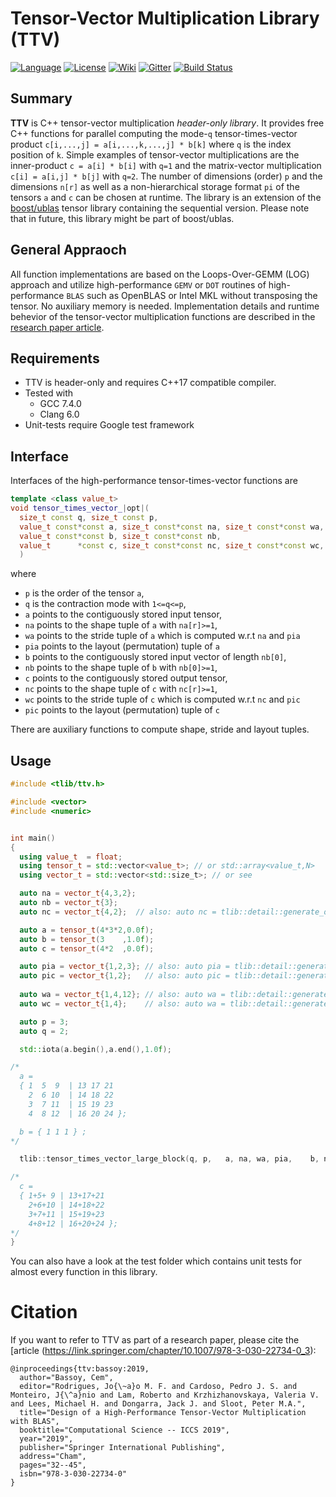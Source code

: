 Tensor-Vector Multiplication Library (TTV)
=====
[![Language](https://img.shields.io/badge/C%2B%2B-17-blue.svg)](https://en.wikipedia.org/wiki/C%2B%2B#Standardization)
[![License](https://img.shields.io/badge/license-GPL-blue.svg)](https://github.com/bassoy/ttv/blob/master/LICENSE)
[![Wiki](https://img.shields.io/badge/ttv-wiki-blue.svg)](https://github.com/bassoy/ttv/wiki)
[![Gitter](https://img.shields.io/badge/ttv-chat%20on%20gitter-4eb899.svg)](https://gitter.im/bassoy)
[![Build Status](https://travis-ci.org/bassoy/ttv.svg?branch=master)](https://travis-ci.org/bassoy/ttv)

## Summary
**TTV** is C++ tensor-vector multiplication *header-only library*.
It provides free C++ functions for parallel computing the mode-`q` tensor-times-vector product `c[i,...,j] = a[i,...,k,...,j] * b[k]` where `q` is the index position of `k`.
Simple examples of tensor-vector multiplications are the inner-product `c = a[i] * b[i]` with `q=1` and the matrix-vector multiplication `c[i] = a[i,j] * b[j]` with `q=2`. 
The number of dimensions (order) `p` and the dimensions `n[r]` as well as a non-hierarchical storage format `pi` of the tensors `a` and `c` can be chosen at runtime.
The library is an extension of the [boost/ublas](https://github.com/boostorg/ublas) tensor library containing the sequential version. 
Please note that in future, this library might be part of boost/ublas.


## General Appraoch 
All function implementations are based on the Loops-Over-GEMM (LOG) approach and utilize high-performance `GEMV` or `DOT` routines of high-performance `BLAS` such as OpenBLAS or Intel MKL without transposing the tensor.
No auxiliary memory is needed.
Implementation details and runtime behevior of the tensor-vector multiplication functions are described in the [research paper article](https://link.springer.com/chapter/10.1007/978-3-030-22734-0_3).

## Requirements
* TTV is header-only and requires C++17 compatible compiler.
* Tested with
  * GCC 7.4.0
  * Clang 6.0
* Unit-tests require Google test framework

## Interface
Interfaces of the high-performance tensor-times-vector functions are

```cpp
template <class value_t>
void tensor_times_vector_|opt|(
  size_t const q, size_t const p,
  value_t const*const a, size_t const*const na, size_t const*const wa, size_t const*const pia,
  value_t const*const b, size_t const*const nb,
  value_t      *const c, size_t const*const nc, size_t const*const wc, size_t const*const pic
  )
```

where 
* `p` is the order of the tensor `a`,
* `q` is the contraction mode with `1<=q<=p`,
* `a` points to the contiguously stored input tensor,
* `na` points to the shape tuple of `a` with `na[r]>=1`,
* `wa` points to the stride tuple of `a` which is computed w.r.t `na` and `pia`
* `pia` points to the layout (permutation) tuple of `a`
* `b` points to the contiguously stored input vector of length `nb[0]`,
* `nb` points to the shape tuple of `b` with `nb[0]>=1`,
* `c` points to the contiguously stored output tensor,
* `nc` points to the shape tuple of `c` with `nc[r]>=1`,
* `wc` points to the stride tuple of `c` which is computed w.r.t `nc` and `pic`
* `pic` points to the layout (permutation) tuple of `c`

There are auxiliary functions to compute shape, stride and layout tuples.

## Usage

```cpp
#include <tlib/ttv.h>

#include <vector>
#include <numeric>


int main()
{
  using value_t  = float;
  using tensor_t = std::vector<value_t>; // or std::array<value_t,N>
  using vector_t = std::vector<std::size_t>; // or see 

  auto na = vector_t{4,3,2};
  auto nb = vector_t{3};
  auto nc = vector_t{4,2};  // also: auto nc = tlib::detail::generate_output_shape(na,2); 

  auto a = tensor_t(4*3*2,0.0f); 
  auto b = tensor_t(3    ,1.0f);
  auto c = tensor_t(4*2  ,0.0f);

  auto pia = vector_t{1,2,3}; // also: auto pia = tlib::detail::generate_first_order_layout(3,2); 
  auto pic = vector_t{1,2};   // also: auto pic = tlib::detail::generate_output_layout(pia,2); 
  
  auto wa = vector_t{1,4,12}; // also: auto wa = tlib::detail::generate_strides(na,pia); 
  auto wc = vector_t{1,4};    // also: auto wa = tlib::detail::generate_strides(nc,pic); 

  auto p = 3;
  auto q = 2;

  std::iota(a.begin(),a.end(),1.0f);

/*
  a = 
  { 1  5  9  | 13 17 21
    2  6 10  | 14 18 22
    3  7 11  | 15 19 23
    4  8 12  | 16 20 24 };

  b = { 1 1 1 } ;
*/

  tlib::tensor_times_vector_large_block(q, p,   a, na, wa, pia,    b, nb,    c, nc, wc, pic  );

/*
  c = 
  { 1+5+ 9 | 13+17+21
    2+6+10 | 14+18+22
    3+7+11 | 15+19+23
    4+8+12 | 16+20+24 };
*/
}
```
You can also have a look at the test folder which contains unit tests for almost every function in this library.

# Citation

If you want to refer to TTV as part of a research paper, please cite the [article (https://link.springer.com/chapter/10.1007/978-3-030-22734-0_3):

```
@inproceedings{ttv:bassoy:2019,
  author="Bassoy, Cem",
  editor="Rodrigues, Jo{\~a}o M. F. and Cardoso, Pedro J. S. and Monteiro, J{\^a}nio and Lam, Roberto and Krzhizhanovskaya, Valeria V. and Lees, Michael H. and Dongarra, Jack J. and Sloot, Peter M.A.",
  title="Design of a High-Performance Tensor-Vector Multiplication with BLAS",
  booktitle="Computational Science -- ICCS 2019",
  year="2019",
  publisher="Springer International Publishing",
  address="Cham",
  pages="32--45",
  isbn="978-3-030-22734-0"
}
``` 


